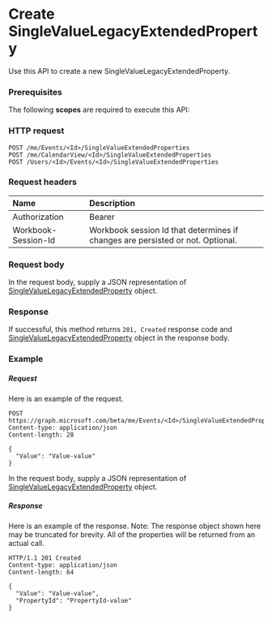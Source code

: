 # Create SingleValueLegacyExtendedProperty

Use this API to create a new SingleValueLegacyExtendedProperty.
### Prerequisites
The following **scopes** are required to execute this API: 
### HTTP request
<!-- { "blockType": "ignored" } -->
```http
POST /me/Events/<Id>/SingleValueExtendedProperties
POST /me/CalendarView/<Id>/SingleValueExtendedProperties
POST /Users/<Id>/Events/<Id>/SingleValueExtendedProperties

```
### Request headers
| Name       | Description|
|:---------------|:----------|
| Authorization  | Bearer <code>|
| Workbook-Session-Id  | Workbook session Id that determines if changes are persisted or not. Optional.|

### Request body
In the request body, supply a JSON representation of [SingleValueLegacyExtendedProperty](../resources/singlevaluelegacyextendedproperty.md) object.


### Response
If successful, this method returns `201, Created` response code and [SingleValueLegacyExtendedProperty](../resources/singlevaluelegacyextendedproperty.md) object in the response body.

### Example
##### Request
Here is an example of the request.
<!-- {
  "blockType": "request",
  "name": "create_singlevaluelegacyextendedproperty_from_event"
}-->
```http
POST https://graph.microsoft.com/beta/me/Events/<Id>/SingleValueExtendedProperties
Content-type: application/json
Content-length: 28

{
  "Value": "Value-value"
}
```
In the request body, supply a JSON representation of [SingleValueLegacyExtendedProperty](../resources/singlevaluelegacyextendedproperty.md) object.
##### Response
Here is an example of the response. Note: The response object shown here may be truncated for brevity. All of the properties will be returned from an actual call.
<!-- {
  "blockType": "response",
  "truncated": true,
  "@odata.type": "microsoft.graph.SingleValueLegacyExtendedProperty"
} -->
```http
HTTP/1.1 201 Created
Content-type: application/json
Content-length: 64

{
  "Value": "Value-value",
  "PropertyId": "PropertyId-value"
}
```

<!-- uuid: 8fcb5dbc-d5aa-4681-8e31-b001d5168d79
2015-10-25 14:57:30 UTC -->
<!-- {
  "type": "#page.annotation",
  "description": "Create SingleValueLegacyExtendedProperty",
  "keywords": "",
  "section": "documentation",
  "tocPath": ""
}-->